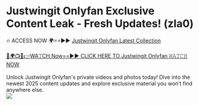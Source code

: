 # Justwingit Onlyfan Exclusive Content Leak - Fresh Updates! (zla0)

🔥 ACCESS NOW 🌍==►► <a href="https://tinyurl.com/kvy9nzfs" rel="nofollow">Justwingit Onlyfan Latest Collection</a>
<br><br>
[🔴🌍📺📱👉WA𝚃CH Now==►► CLICK HERE TO Justwingit Onlyfan 𝚆𝙰𝚃𝙲𝙷 NOW](https://tinyurl.com/kvy9nzfs)
<br><br>
Unlock Justwingit Onlyfan's private videos and photos today! Dive into the newest 2025 content updates and explore exclusive material you won’t find anywhere else.
<br>
<a href="https://tinyurl.com/kvy9nzfs" rel="nofollow" data-target="animated-image.originalLink"><img src="https://camo.githubusercontent.com/8a4f000d20f83aca3bf7ec5f350d767afa0574a8a352519fd8cfa583a6f93a33/68747470733a2f2f692e696d6775722e636f6d2f644a486b345a712e676966" data-canonical-src="https://i.imgur.com/dJHk4Zq.gif" style="max-width: 100%; display: inline-block;" data-target="animated-image.originalImage"></a>
<br>
